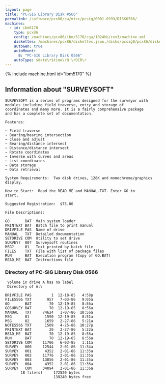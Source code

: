 ```yaml
---
layout: page
title: "PC-SIG Library Disk #566"
permalink: /software/pcx86/sw/misc/pcsig/0001-0999/DISK0566/
machines:
  - id: ibm5170
    type: pcx86
    config: /machines/pcx86/ibm/5170/cga/1024kb/rev3/machine.xml
    diskettes: /machines/pcx86/diskettes.json,/disks/pcsig0/pcx86/diskettes.json
    autoGen: true
    autoMount:
      B: "PC-SIG Library Disk 0566"
    autoType: $date\r$time\rB:\rDIR\r
---
```


{% include machine.html id="ibm5170" %}

## Information about "SURVEYSOFT"

    SURVEYSOFT is a series of programs designed for the surveyor with
    modules including field traverse, entry and storage of
    coordinates and many more. It is a fairly comprehensive package
    and has a complete set of documentation.
    
    Features:
    
    ~ Field traverse
    ~ Bearing/bearing intersection
    ~ Close and adjust
    ~ Bearing/distance intersect
    ~ Distance/distance intersect
    ~ Rotate coordinates
    ~ Inverse with curves and areas
    ~ List coordinates
    ~ Data storage
    ~ Data retrieval
    
    System Requirements:  Two disk drives, 128K and monochrome/graphics
    display.
    
    How to Start:  Read the READ_ME and MANUAL.TXT. Enter GO to
    start.
    
    Suggested Registration:  $75.00
    
    File Descriptions:
    
    GO       BAT  Main system loader
    PRINTEXT BAT  Batch file to print manual
    DRIVFILE PAS  Name of drive
    MANUAL   TXT  Detailed documentation
    SETDRIVE COM  Utility to set drive
    SURVEY?  00?  Surveysoft routines
    MSG?     01   Text printed by batch file
    FILES    TXT  File with list of package files
    RUN      BAT  Execution program (Copy of GO.BAT)
    READ_ME  BAT  Instructions file

### Directory of PC-SIG Library Disk 0566

     Volume in drive A has no label
     Directory of A:\

    DRIVFILE PAS         1  12-18-85   4:58p
    FILES566 TXT       957   7-03-86   9:05a
    GO       BAT        70  12-19-85   8:56a
    GOSURVEY BAT        70  12-19-85   8:56a
    MANUAL   TXT     74624   1-07-86  10:56a
    MSG      01       1590  12-19-85   8:51a
    MSG      02       1659   2-27-86   5:21a
    NOTES566 TXT      1509   4-25-86  10:27p
    PRINTEXT BAT        20   2-27-86   5:22a
    READ_ME  BAT        70  12-19-85   8:56a
    RUN      BAT        70  12-19-85   8:56a
    SETDRIVE COM     11706   6-03-85   1:11a
    SURVEY   000     12544   2-01-86  11:34a
    SURVEY   001      4352   2-01-86  11:35a
    SURVEY   002     11776   2-01-86  11:35a
    SURVEY   003     13056   2-01-86  11:35a
    SURVEY   004      4352   2-01-86  11:36a
    SURVEY   COM     34094   2-01-86  11:36a
           18 file(s)     172520 bytes
                          138240 bytes free
